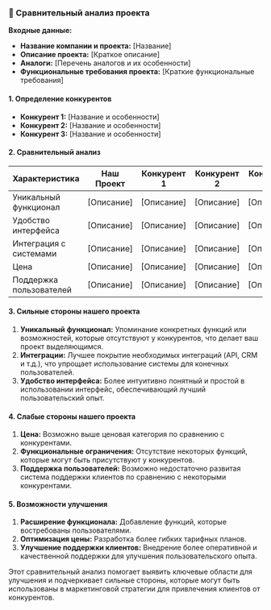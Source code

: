 ### 📌 Сравнительный анализ проекта

**Входные данные:**
- **Название компании и проекта:** [Название]
- **Описание проекта:** [Краткое описание]
- **Аналоги:** [Перечень аналогов и их особенности]
- **Функциональные требования проекта:** [Краткие функциональные требования]

#### 1. Определение конкурентов
- **Конкурент 1:** [Название и особенности]
- **Конкурент 2:** [Название и особенности]
- **Конкурент 3:** [Название и особенности]

#### 2. Сравнительный анализ

| Характеристика          | Наш Проект     | Конкурент 1    | Конкурент 2    | Конкурент 3    |
|-------------------------|----------------|----------------|----------------|----------------|
| Уникальный функционал   | [Описание]     | [Описание]     | [Описание]     | [Описание]     |
| Удобство интерфейса     | [Описание]     | [Описание]     | [Описание]     | [Описание]     |
| Интеграция с системами  | [Описание]     | [Описание]     | [Описание]     | [Описание]     |
| Цена                    | [Описание]     | [Описание]     | [Описание]     | [Описание]     |
| Поддержка пользователей | [Описание]     | [Описание]     | [Описание]     | [Описание]     |

#### 3. Сильные стороны нашего проекта

1. **Уникальный функционал:** Упоминание конкретных функций или возможностей, которые отсутствуют у конкурентов, что делает ваш проект выделяющимся.
2. **Интеграции:** Лучшее покрытие необходимых интеграций (API, CRM и т.д.), что упрощает использование системы для конечных пользователей.
3. **Удобство интерфейса:** Более интуитивно понятный и простой в использовании интерфейс, обеспечивающий лучший пользовательский опыт.

#### 4. Слабые стороны нашего проекта

1. **Цена:** Возможно выше ценовая категория по сравнению с конкурентами.
2. **Функциональные ограничения:** Отсутствие некоторых функций, которые могут быть присутствуют у конкурентов.
3. **Поддержка пользователей:** Возможно недостаточно развитая система поддержки клиентов по сравнению с некоторыми конкурентами.

#### 5. Возможности улучшения

1. **Расширение функционала:** Добавление функций, которые востребованы пользователями.
2. **Оптимизация цены:** Разработка более гибких тарифных планов.
3. **Улучшение поддержки клиентов:** Внедрение более оперативной и качественной поддержки для улучшения пользовательского опыта.

Этот сравнительный анализ помогает выявить ключевые области для улучшения и подчеркивает сильные стороны, которые могут быть использованы в маркетинговой стратегии для привлечения клиентов от конкурентов.
